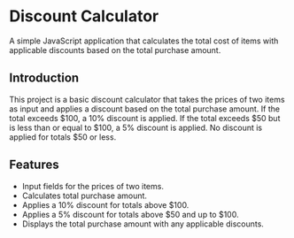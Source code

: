 # Discount Calculator

A simple JavaScript application that calculates the total cost of items with applicable discounts based on the total purchase amount.

## Introduction

This project is a basic discount calculator that takes the prices of two items as input and applies a discount based on the total purchase amount. If the total exceeds $100, a 10% discount is applied. If the total exceeds $50 but is less than or equal to $100, a 5% discount is applied. No discount is applied for totals $50 or less.

## Features

- Input fields for the prices of two items.
- Calculates total purchase amount.
- Applies a 10% discount for totals above $100.
- Applies a 5% discount for totals above $50 and up to $100.
- Displays the total purchase amount with any applicable discounts.
